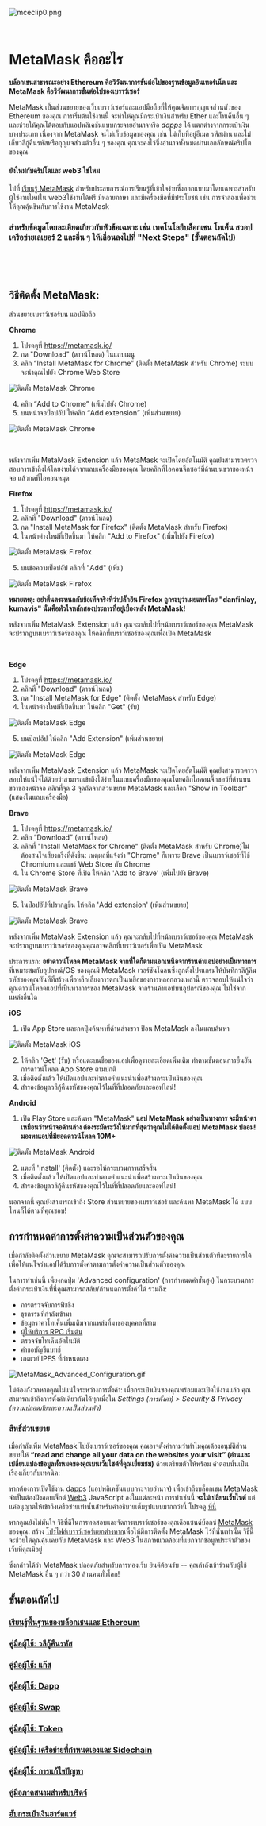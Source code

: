 ![mceclip0.png](https://support.metamask.io/hc/article_attachments/4406122968091/mceclip0.png)


 


**MetaMask คืออะไร**
====================


**บล็อกเชนสาธารณะอย่าง Ethereum คือวิวัฒนาการขั้นต่อไปของฐานข้อมูลอินเทอร์เน็ต และ MetaMask คือวิวัฒนาการขั้นต่อไปของเบราว์เซอร์**


MetaMask เป็นส่วนขยายของเว็บเบราว์เซอร์และแอปมือถือที่ให้คุณจัดการกุญแจส่วนตัวของ Ethereum ของคุณ การเริ่มต้นใช้งานนี้ จะทำให้คุณมีกระเป๋าเงินสำหรับ Ether และโทเค็นอื่น ๆ และช่วยให้คุณโต้ตอบกับแอปพลิเคชันแบบกระจายอำนาจหรือ *dapps* ได้ แตกต่างจากกระเป๋าเงินบางประเภท เนื่องจาก MetaMask จะไม่เก็บข้อมูลของคุณ เช่น ไม่เก็บที่อยู่อีเมล รหัสผ่าน และไม่เก็บวลีกู้คืนรหัสหรือกุญแจส่วนตัวอื่น ๆ ของคุณ คุณจะคงไว้ซึ่งอำนาจทั้งหมดผ่านเอกลักษณ์คริปโตของคุณ



#### ยังใหม่กับคริปโตและ web3 ใช่ไหม


ไปที่ [เรียนรู้ MetaMask](https://learn.metamask.io/) สำหรับประสบการณ์การเรียนรู้ที่เข้าใจง่ายซึ่งออกแบบมาโดยเฉพาะสำหรับผู้ใช้งานใหม่ใน web3ใช้งานได้ฟรี มีหลายภาษา และมีเครื่องมือที่มีประโยชน์ เช่น การจำลองเพื่อช่วยให้คุณคุ้นชินกับการใช้งาน MetaMask



### **สำหรับข้อมูลโดยละเอียดเกี่ยวกับหัวข้อเฉพาะ เช่น เทคโนโลยีบล็อกเชน โทเค็น สวอป เครือข่ายเลเยอร์ 2 และอื่น ๆ ให้เลื่อนลงไปที่ "Next Steps" (ขั้นตอนถัดไป)**


 



 


**วิธีติดตั้ง MetaMask:**
-------------------------




ส่วนขยายเบราว์เซอร์บน แอปมือถือ




**Chrome**

1. โปรดดูที่ <https://metamask.io/>
2. กด "Download" (ดาวน์โหลด) ในแถบเมนู
3. คลิก “Install MetaMask for Chrome” (ติดตั้ง MetaMask สำหรับ Chrome) ระบบจะนำคุณไปยัง Chrome Web Store


![ติดตั้ง MetaMask Chrome](https://support.metamask.io/hc/article_attachments/9914368739099)


4. คลิก “Add to Chrome” (เพิ่มไปยัง Chrome)
5. บนหน้าจอป๊อปอัป ให้คลิก “Add extension” (เพิ่มส่วนขยาย)


![ติดตั้ง MetaMask Chrome](https://support.metamask.io/hc/article_attachments/9914368713115)


 


หลังจากเพิ่ม MetaMask Extension แล้ว MetaMask จะเปิดโดยอัตโนมัติ คุณยังสามารถตรวจสอบการเข้าถึงได้โดยง่ายได้จากแถบเครื่องมือของคุณ โดยคลิกที่ไอคอนจิ๊กซอว์ที่ด้านบนขวาของหน้าจอ แล้วกดที่ไอคอนหมุด





**Firefox**

1. โปรดดูที่ <https://metamask.io/>
2. คลิกที่ "Download" (ดาวน์โหลด)
3. กด "Install MetaMask for Firefox" (ติดตั้ง MetaMask สำหรับ Firefox)
4. ในหน้าต่างใหม่ที่เปิดขึ้นมา ให้คลิก "Add to Firefox" (เพิ่มไปยัง Firefox)


![ติดตั้ง MetaMask Firefox](https://support.metamask.io/hc/article_attachments/9914790810139)


5. บนข้อความป๊อปอัป คลิกที่ "Add" (เพิ่ม)


![ติดตั้ง MetaMask Firefox](https://support.metamask.io/hc/article_attachments/9914739324187)


**หมายเหตุ: อย่าตื่นตระหนกกับข้อเท็จจริงที่ว่าปลั๊กอิน Firefox ถูกระบุว่าเผยแพร่โดย "danfinlay, kumavis" นั่นคือหัวใจหลักสองประการที่อยู่เบื้องหลัง MetaMask!**


หลังจากเพิ่ม MetaMask Extension แล้ว คุณจะกลับไปที่หน้าเบราว์เซอร์ของคุณ MetaMask จะปรากฏบนเบราว์เซอร์ของคุณ ให้คลิกที่เบราว์เซอร์ของคุณเพื่อเปิด MetaMask


 





**Edge**

1. โปรดดูที่ <https://metamask.io/>
2. คลิกที่ "Download" (ดาวน์โหลด)
3. กด "Install MetaMask for Edge" (ติดตั้ง MetaMask สำหรับ Edge)
4. ในหน้าต่างใหม่ที่เปิดขึ้นมา ให้คลิก "Get" (รับ)


![ติดตั้ง MetaMask Edge](https://support.metamask.io/hc/article_attachments/9915320203291)


5. บนป๊อปอัป ให้คลิก "Add Extension" (เพิ่มส่วนขยาย)


![ติดตั้ง MetaMask Edge](https://support.metamask.io/hc/article_attachments/9915303914395)


หลังจากเพิ่ม MetaMask Extension แล้ว MetaMask จะเปิดโดยอัตโนมัติ คุณยังสามารถตรวจสอบให้แน่ใจได้ด้วยว่าสามารถเข้าถึงได้ง่ายในแถบเครื่องมือของคุณโดยคลิกไอคอนจิ๊กซอว์ที่ด้านบนขวาของหน้าจอ คลิกที่จุด 3 จุดถัดจากส่วนขยาย MetaMask และเลือก "Show in Toolbar" (แสดงในแถบเครื่องมือ)





**Brave**

1. โปรดดูที่ <https://metamask.io/>
2. คลิก “Download” (ดาวน์โหลด)
3. คลิกที่ "Install MetaMask for Chrome" (ติดตั้ง MetaMask สำหรับ Chrome)ไม่ต้องสนใจเสียงกริ่งที่ดังขึ้น: เหตุผลที่แจ้งว่า "Chrome" ก็เพราะ Brave เป็นเบราว์เซอร์ที่ใช้ Chromium และแชร์ Web Store กับ Chrome
4. ใน Chrome Store ที่เปิด ให้คลิก 'Add to Brave' (เพิ่มไปยัง Brave)


![ติดตั้ง MetaMask Brave](https://support.metamask.io/hc/article_attachments/9914849811483)


5. ในป๊อปอัปที่ปรากฏขึ้น ให้คลิก 'Add extension' (เพิ่มส่วนขยาย)


![ติดตั้ง MetaMask Brave](https://support.metamask.io/hc/article_attachments/9914911337499)


หลังจากเพิ่ม MetaMask Extension แล้ว คุณจะกลับไปที่หน้าเบราว์เซอร์ของคุณ MetaMask จะปรากฏบนเบราว์เซอร์ของคุณคุณอาจคลิกที่เบราว์เซอร์เพื่อเปิด MetaMask







ประการแรก: **อย่าดาวน์โหลด MetaMask จากที่ใดก็ตามนอกเหนือจากร้านค้าแอปอย่างเป็นทางการ**ที่เหมาะสมกับอุปกรณ์/OS ของคุณมี MetaMask เวอร์ชันโคลนซึ่งถูกตั้งโปรแกรมให้บันทึกวลีกู้คืนรหัสของคุณทันทีที่สร้างเพื่อหลีกเลี่ยงการตกเป็นเหยื่อของการหลอกลวงเหล่านี้ ตรวจสอบให้แน่ใจว่าคุณดาวน์โหลดแอปที่เป็นทางการของ MetaMask จากร้านค้าแอปบนอุปกรณ์ของคุณ ไม่ใช่จากแหล่งอื่นใด




**iOS**

1. เปิด App Store และกดปุ่มค้นหาที่ด้านล่างขวา ป้อน MetaMask ลงในแถบค้นหา


![ติดตั้ง MetaMask iOS](https://support.metamask.io/hc/article_attachments/9915602462491)


2. ให้คลิก 'Get' (รับ) หรือแตะบนชื่อของแอปเพื่อดูรายละเอียดเพิ่มเติม ทำตามขั้นตอนการยืนยันการดาวน์โหลด App Store ตามปกติ
3. เมื่อติดตั้งแล้ว ให้เปิดแอปและทำตามคำแนะนำเพื่อสร้างกระเป๋าเงินของคุณ
4. สำรองข้อมูลวลีกู้คืนรหัสของคุณไว้ในที่ที่ปลอดภัยและออฟไลน์!





**Android**

1. เปิด Play Store และค้นหา "MetaMask" **แอป MetaMask อย่างเป็นทางการ จะมีหน้าตาเหมือนว่าหน้าจอด้านล่าง ต้องระมัดระวังให้มากที่สุดว่าคุณไม่ได้ติดตั้งแอป MetaMask ปลอม! มองหาแอปที่มียอดดาวน์โหลด 10M+**


![ติดตั้ง MetaMask Android](https://support.metamask.io/hc/article_attachments/9915891139227)


2. แตะที่ 'Install' (ติดตั้ง) และรอให้กระบวนการเสร็จสิ้น
3. เมื่อติดตั้งแล้ว ให้เปิดแอปและทำตามคำแนะนำเพื่อสร้างกระเป๋าเงินของคุณ
4. สำรองข้อมูลวลีกู้คืนรหัสของคุณไว้ในที่ที่ปลอดภัยและออฟไลน์!







นอกจากนี้ คุณยังสามารถเข้าถึง Store ส่วนขยายของเบราว์เซอร์ และค้นหา MetaMask ได้ แบบไหนก็ได้ตามที่คุณชอบ!


การกำหนดค่าการตั้งค่าความเป็นส่วนตัวของคุณ
------------------------------------------


เมื่อกำลังติดตั้งส่วนขยาย MetaMask คุณจะสามารถปรับการตั้งค่าความเป็นส่วนตัวทีละรายการได้ เพื่อให้แน่ใจว่าแอปได้รับการตั้งค่าตามการตั้งค่าความเป็นส่วนตัวของคุณ


ในการทำเช่นนี้ เพียงกดปุ่ม 'Advanced configuration' (การกำหนดค่าขั้นสูง) ในกระบวนการตั้งค่ากระเป๋าเงินที่นี่คุณสามารถสลับ/กำหนดการตั้งค่าได้ รวมถึง:


* การตรวจจับการฟิชชิง
* ธุรกรรมที่กำลังเข้ามา
* ข้อมูลราคาโทเค็นเพิ่มเติมจากแหล่งที่มาของบุคคลที่สาม
* [ผู้ให้บริการ RPC เริ่มต้น](https://metamask.zendesk.com/hc/en-us/articles/5378119120667)
* ตรวจจับโทเค็นอัตโนมัติ
* คำขอบัญชีแบทช์
* เกตเวย์ IPFS ที่กำหนดเอง


![MetaMask_Advanced_Configuration.gif](https://support.metamask.io/hc/article_attachments/12334331680539)


ไม่ต้องกังวลหากคุณไม่แน่ใจระหว่างการตั้งค่า: เมื่อกระเป๋าเงินของคุณพร้อมและเปิดใช้งานแล้ว คุณสามารถเข้าถึงการตั้งค่าเดียวกันได้ทุกเมื่อใน *Settings (การตั้งค่า) > Security & Privacy (ความปลอดภัยและความเป็นส่วนตัว)*


### **สิทธิ์ส่วนขยาย**


เมื่อกำลังเพิ่ม MetaMask ไปยังเบราว์เซอร์ของคุณ คุณอาจตั้งคำถามว่าทำไมคุณต้องอนุมัติส่วนขยายให้ **“read and change all your data on the websites your visit” (อ่านและเปลี่ยนแปลงข้อมูลทั้งหมดของคุณบนเว็บไซต์ที่คุณเยี่ยมชม)** ด้วยเตรียมตัวให้พร้อม คำตอบนั้นเป็นเรื่องเกี่ยวกับเทคนิค:


หากต้องการเปิดใช้งาน dapps (แอปพลิเคชันแบบกระจายอำนาจ) เพื่อเข้าถึงบล็อกเชน MetaMask จำเป็นต้องฝังออบเจ็กต์ [Web3](https://web3js.readthedocs.io/en/1.0/) JavaScript ลงในแต่ละหน้า การทำเช่นนี้  **จะไม่เปลี่ยนเว็บไซต์** แต่แค่อนุญาตให้เข้าถึงเครือข่ายเท่านั้นสำหรับคำอธิบายเต็มรูปแบบมากกว่านี้ โปรดดู [ที่นี่](https://metamask.zendesk.com/hc/en-us/articles/12412707939611)


หากคุณยังไม่มั่นใจ วิธีที่ดีในการทดสอบและจัดการเบราว์เซอร์ของคุณคือแซนด์บ็อกซ์ [MetaMask](https://support.metamask.io/hc/en-us/articles/360015289672-Sandboxing-MetaMask) ของคุณ: สร้าง [โปรไฟล์เบราว์เซอร์แยกต่างหาก](https://metamask.zendesk.com/hc/en-us/articles/12174759849371)เพื่อให้มีการติดตั้ง MetaMask ไว้ที่นั่นเท่านั้น วิธีนี้จะช่วยให้คุณคุ้นเคยกับ MetaMask และ Web3 ในสภาพแวดล้อมที่แยกจากข้อมูลประจำตัวของเว็บที่คุณมีอยู่


ซึ่งกล่าวได้ว่า MetaMask ปลอดภัยสำหรับการท่องเว็บ ยินดีต้อนรับ -- คุณกำลังเข้าร่วมกับผู้ใช้ MetaMask อื่น ๆ กว่า 30 ล้านคนทั่วโลก!


#### 


**ขั้นตอนถัดไป**
----------------


### [**เรียนรู้พื้นฐานของบล็อกเชนและ Ethereum**](https://metamask.zendesk.com/hc/en-us/articles/360015489611)


### **[คู่มือผู้ใช้: วลีกู้คืนรหัส](https://metamask.zendesk.com/hc/en-us/articles/4404722782107)**


### **[คู่มือผู้ใช้: แก๊ส](https://metamask.zendesk.com/hc/en-us/articles/4404600179227)**


### **[คู่มือผู้ใช้: Dapp](https://metamask.zendesk.com/hc/en-us/articles/4405506066331)**


### **[คู่มือผู้ใช้: Swap](https://metamask.zendesk.com/hc/en-us/articles/4405093054363)**


### **[คู่มือผู้ใช้: Token](https://metamask.zendesk.com/hc/en-us/articles/4405497827355)**


### **[คู่มือผู้ใช้: เครือข่ายที่กำหนดเองและ Sidechain](https://metamask.zendesk.com/hc/en-us/articles/4404424659995)**


### **[คู่มือผู้ใช้: การแก้ไขปัญหา](https://metamask.zendesk.com/hc/en-us/articles/4406430256539)**


### **[คู่มือภาคสนามสำหรับบริดจ์](https://metamask.zendesk.com/hc/en-us/articles/4836913606683-Field-Guide-to-Bridges)**


### **[ฮับกระเป๋าเงินฮาร์ดแวร์](https://metamask.zendesk.com/hc/en-us/articles/4408552261275)**

